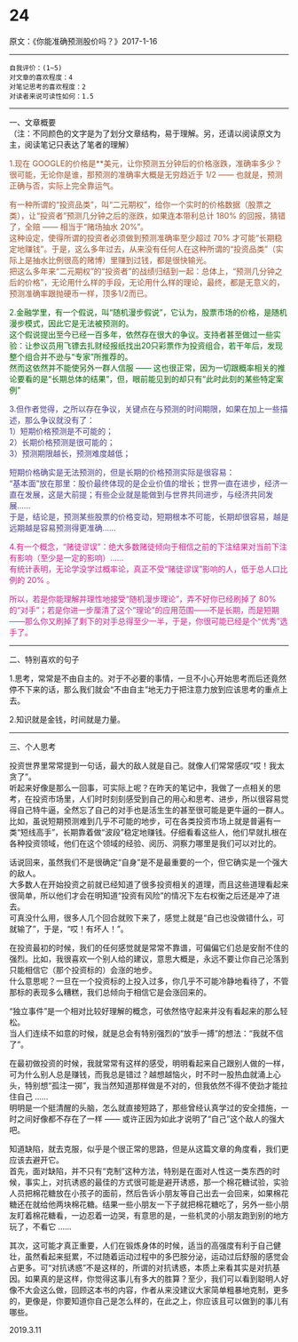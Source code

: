 # 24  

原文：《你能准确预测股价吗？》2017-1-16  

<hr>  

```  
自我评价：(1~5)  
对文章的喜欢程度：4  
对笔记思考的喜欢程度：2  
对读者来说可读性如何：1.5  
```  

<hr>  

一、文章概要  
（注：不同颜色的文字是为了划分文章结构，易于理解。另，还请以阅读原文为主，阅读笔记只表达了笔者的理解）  

<font color=#A0522D>1.现在 GOOGLE的价格是**美元，让你预测五分钟后的价格涨跌，准确率多少？很可能，无论你是谁，那预测的准确率大概是无穷趋近于 1/2 —— 也就是，预测正确与否，实际上完全靠运气。  

有一种所谓的“投资品类”，叫“二元期权”，给你一个实时的价格数据（股票之类），让“投资者”预测几分钟之后的涨跌，如果连本带利总计 180% 的回报，猜错了，全赔 —— 相当于“赌场抽水 20%”。  
这种设定，使得所谓的投资者必须做到预测准确率至少超过 70% 才可能“长期稳定地赚钱”。于是，这么多年过去，从来没有任何人在这种所谓的“投资品类”（实际上是抽水比例很高的赌博）里赚到过钱，都是很快输光。  
把这么多年来“二元期权”的“投资者”的战绩归结到一起：总体上，“预测几分钟之后的价格”，无论用什么样的手段，无论用什么样的理论，最终，都是无意义的，预测准确率跟抛硬币一样，顶多1/2而已。 </font>  

<font color=#006400>2.金融学里，有一个假说，叫“随机漫步假说”，它认为，股票市场的价格，是随机漫步模式，因此它是无法被预测的。  
这个假说提出至今已经一百多年，依然存在很大的争议。支持者甚至做过一些实验：让参议员用飞镖去扎财经报纸找出20只彩票作为投资组合，若干年后，发现整个组合并不逊与“专家”所推荐的。  
然而这依然并不能使另外一群人信服 —— 这也很正常，因为一切跟概率相关的推论要看的是“长期总体的结果”，但，眼前能见到的却只有“此时此刻的某些特定案例” </font>  

<font color=#483D8B>3.但作者觉得，之所以存在争议，关键点在与预测的时间期限，如果在加上一些描述，那么争议就没有了：  
1）短期价格预测是不可能的；  
2）长期价格预测是很可能的；  
3）预测期限越长，预测难度越低；  

短期价格确实是无法预测的，但是长期的价格预测实际是很容易：  
“基本面”放在那里：股价最终体现的是企业价值的增长；世界一直在进步，经济一直在发展，这是大前提；有些企业就是能做到与世界共同进步，与经济共同发展……  
于是，结论是，预测某些股票的价格变动，短期根本不可能，长期却很容易，越是远期越是容易预测得更准确…… </font>  

<font color=#D02090>4.有一个概念，“赌徒谬误”：绝大多数赌徒倾向于相信之前的下注结果对当前下注有影响（至少是一定的影响）……  
有统计表明，无论学没学过概率论，真正不受“赌徒谬误”影响的人，低于总人口比例的 20% 。  

所以，若是你能理解并理性地接受“随机漫步理论”，弄不好你已经刷掉了 80% 的“对手”；若是你进一步厘清了这个“理论”的应用范围——不是长期，而是短期——那么你又刷掉了剩下的对手总得至少一半，于是，你很可能已经是个“优秀”选手了。 </font>  

<hr>  

二、特别喜欢的句子  

1.思考，常常是不由自主的。对于不必要的事情，一旦不小心开始思考而后还竟然停不下来的话，那么我们就会“不由自主”地无力于把注意力放到应该思考的重点上去。  

2.知识就是金钱，时间就是力量。  

<hr>  

三、个人思考  

投资世界里常常提到一句话，最大的敌人就是自己。就像人们常常感叹“哎！我太贪了”。  
听起来好像是那么一回事，可实际上呢？在昨天的笔记中，我做了一点相关的思考，在投资市场里，人们时时刻刻感受到自己的用心和思考、进步，所以很容易觉得自己特牛逼，全然忘了自己的对手也是活生生的甚至很可能是更牛逼的一群人。  
比如，虽说短期预测难到几乎不可能的地步，可在各类投资市场上就是普遍有一类“短线高手”，长期靠着做“波段”稳定地赚钱。仔细看看这些人，他们早就扎根在各种投资领域，他们在这个领域的经验、阅历、洞察力哪里是我们可以对比的。  

话说回来，虽然我们不是很确定“自身”是不是最重要的一个，但它确实是一个强大的敌人。  
大多数人在开始投资之前就已经知道了很多投资相关的道理，而且这些道理看起来很简单，所以他们才会在明知道“投资有风险”的情况下左右权衡之后还是冲了进去。  
可真没什么用，很多人几个回合就败下来了，感觉上就是“自己也没做错什么，可就输了”，于是，“哎！有坏人！”。  

在投资最初的时候，我们的任何感觉就是常常不靠谱，可偏偏它们总是安耐不住的强烈。比如，我很喜欢一个别人给的建议，意思大概是，永远不要让你自己沦落到只能相信它（那个投资标的）会涨的地步。  
什么意思呢？一旦在一个投资标的上投入过多，你几乎不可能冷静地看待了，不管那标的表现多么糟糕，我们总倾向于相信它是会涨回来的。  

“独立事件”是一个相对比较好理解的概念，可依然恪守起来并没有看起来的那么轻松。  
当人们连续不如意的时候，就是总会有特别强烈的“放手一搏”的想法：“我就不信了”。  

在最初做投资的时候，我就常常有这样的感受，明明看起来自己跟别人做的一样，可为什么别人总是赚钱，而我总是错过？越想越恼火，时不时一股热血就涌上心头，特别想“孤注一掷”，我当然知道那样做是不对的，但我依然不得不使劲才能拉住自己 ……  
明明是一个挺清醒的头脑，怎么就直接短路了，那些曾经认真学过的安全措施，一时之间好像都不存在了一样 —— 或许正因为如此才说明了“自己”这个敌人的强大吧。  

知道缺陷，就去克服，似乎是个很正常的思路，但是从这篇文章的角度看，我们更应该去避开它。  
首先，面对缺陷，并不只有“克制”这种方法，特别是在面对人性这一类东西的时候，事实上，对抗诱惑的最佳的方式很可能是避开诱惑，那一个棉花糖试验，实验人员把棉花糖放在小孩子的面前，然后告诉小朋友等自己出去一会回来，如果棉花糖还在就给他两块棉花糖。结果一些小朋友一下子就把棉花糖吃了，另外一些小朋友盯着棉花糖看，一边忍着一边哭，有意思的是，一些机灵的小朋友跑到别的地方玩了，不看它 ……  

其次，这可能才真正重要，人们在锻炼身体的时候，适当的高强度有利于自己健壮，虽然看起来挺累，不过随着运动过程中的多巴胺分泌，运动过后舒服的感觉会占更多。可“对抗诱惑”不是这样的，所谓的对抗诱惑，本质上来看其实是对抗基因。如果真的是这样，你觉得这事儿有多大的胜算？至少，我们可以看到聪明人好像不大会这么做，回顾这本书的内容，作者从来没建议大家简单粗暴地克制，更多的，更像是，你要知道你自己是怎么样的，在此之上，你应该且可以做到的事儿有哪些。  

2019.3.11  
